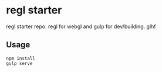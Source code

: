 # regl starter

regl starter repo. regl for webgl and gulp for dev/building. glhf

## Usage

```
npm install
gulp serve
```